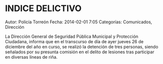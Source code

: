 INDICE DELICTIVO
===================================================================

Autor: Policía Torreón
Fecha: 2014-02-01 7:05
Categorías: Comunicados, Dirección

La Dirección General de Seguridad Pública Municipal y Protección Ciudadana, informa que en el transcurso de día de ayer jueves 26 de diciembre del año en curso, se realizó la detención de tres personas, siendo señalados por su presunta comisión en el delito de lesiones tras participar en diversas líneas de riña.
